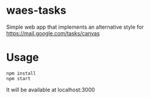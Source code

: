 # waes-tasks
Simple web app that implements an alternative style for https://mail.google.com/tasks/canvas

# Usage
```
npm install
npm start
```
It will be available at localhost:3000

